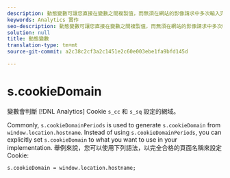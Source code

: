 ```yaml
---
description: 動態變數可讓您直接在變數之間複製值，而無須在網站的影像請求中多次輸入完整值。
keywords: Analytics 實作
seo-description: 動態變數可讓您直接在變數之間複製值，而無須在網站的影像請求中多次輸入完整值。
solution: null
title: 動態變數
translation-type: tm+mt
source-git-commit: a2c38c2cf3a2c1451e2c60e003ebe1fa9bfd145d

---
```



# s.cookieDomain

變數會判斷 [!DNL Analytics] Cookie `s_cc` 和 `s_sq` 設定的網域。

Commonly, `s.cookieDomainPeriods` is used to generate `s.cookieDomain` from `window.location.hostname`. Instead of using `s.cookieDomainPeriods`, you can explicitly set `s.cookieDomain` to what you want to use in your implementation. 舉例來說，您可以使用下列語法，以完全合格的頁面名稱來設定 Cookie:

`s.cookieDomain = window.location.hostname;`
